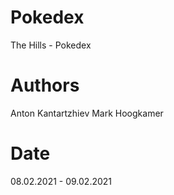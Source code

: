 # Pokedex
The Hills - Pokedex

# Authors
Anton Kantartzhiev
Mark Hoogkamer

# Date
08.02.2021 - 09.02.2021
